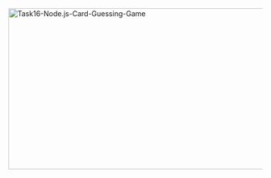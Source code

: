 <img src="https://socialify.git.ci/Asanda001019/Task16-Node.js-Card-Guessing-Game/image?language=1&owner=1&name=1&stargazers=1&theme=Light" alt="Task16-Node.js-Card-Guessing-Game" width="640" height="320" />
